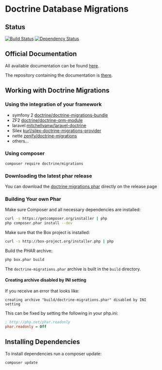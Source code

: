 # Doctrine Database Migrations

## Status

[![Build Status](https://travis-ci.org/doctrine/migrations.svg)](https://travis-ci.org/doctrine/migrations)
[![Dependency Status](https://www.versioneye.com/php/doctrine:migrations/badge.svg)](https://www.versioneye.com/php/doctrine:migrations/)


## Official Documentation

All available documentation can be found [here](http://docs.doctrine-project.org/projects/doctrine-migrations/en/latest/).

The repository containing the documentation is [there](https://github.com/doctrine/migrations-documentation).

## Working with Doctrine Migrations
    
### Using the integration of your framework

  * symfony 2 [doctrine/doctrine-migrations-bundle](https://packagist.org/packages/doctrine/doctrine-migrations-bundle)
  * ZF2 [doctrine/doctrine-orm-module](https://packagist.org/packages/doctrine/doctrine-orm-module) 
  * laravel [mitchellvanw/laravel-doctrine](https://packagist.org/packages/mitchellvanw/laravel-doctrine)
  * Silex [kurl/silex-doctrine-migrations-provider](https://packagist.org/packages/kurl/silex-doctrine-migrations-provider)
  * nette [zenify/doctrine-migrations](https://packagist.org/packages/zenify/doctrine-migrations)
  * others...
        
### Using composer
            
```composer require doctrine/migrations```
        
### Downloading the latest phar release

You can download the [doctrine migrations phar](https://github.com/doctrine/migrations/releases) directly on the release page

### Building Your own Phar

Make sure Composer and all necessary dependencies are installed:

```bash
curl -s https://getcomposer.org/installer | php
php composer.phar install --dev
```

Make sure that the Box project is installed:

```bash
curl -s http://box-project.org/installer.php | php
```

Build the PHAR archive:

```bash
php box.phar build
```

The `doctrine-migrations.phar` archive is built in the `build` directory.

#### Creating archive disabled by INI setting

If you receive an error that looks like:

    creating archive "build/doctrine-migrations.phar" disabled by INI setting

This can be fixed by setting the following in your php.ini:

```ini
; http://php.net/phar.readonly
phar.readonly = Off
```

## Installing Dependencies

To install dependencies run a composer update:

```composer update```
